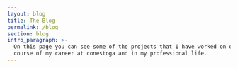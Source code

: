 ```yaml
---
layout: blog
title: The Blog
permalink: /blog
section: blog
intro_paragraph: >-
  On this page you can see some of the projects that I have worked on over the
  course of my career at conestoga and in my professional life.
---
```


